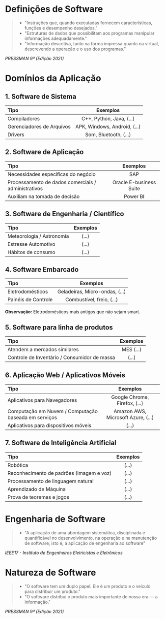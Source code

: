 # Definições de Software

> - "Instruções que, quando executadas fornecem características, funções e desempenho desejados."
> - "Estruturas de dados que possibilitam aos programas manipular informações adequadamente."
> - "Informação descritiva, tanto na forma impressa quanto na virtual, descrevendo a operação e o uso dos programas."

_PRESSMAN 9ª (Edição 2021)_

# Domínios da Aplicação

## 1. Software de Sistema

| Tipo                      |           Exemplos           |
| :------------------------ | :--------------------------: |
| Compiladores              |   C++, Python, Java, (...)   |
| Gerenciadores de Arquivos | APK, Windows, Android, (...) |
| Drivers                   |    Som, Bluetooth, (...)     |

## 2. Software de Aplicação

| Tipo                                                |        Exemplos         |
| :-------------------------------------------------- | :---------------------: |
| Necessidades específicas do negócio                 |           SAP           |
| Processamento de dados comerciais / administrativos | Oracle E-business Suite |
| Auxiliam na tomada de decisão                       |        Power BI         |

## 3. Software de Engenharia / Científico

| Tipo                      | Exemplos |
| :------------------------ | :------: |
| Meteorologia / Astronomia |  (...)   |
| Estresse Automotivo       |  (...)   |
| Hábitos de consumo        |  (...)   |

## 4. Software Embarcado

| Tipo                |            Exemplos            |
| :------------------ | :----------------------------: |
| Eletrodomésticos    | Geladeiras, Micro-ondas, (...) |
| Painéis de Controle |   Combustível, freio, (...)    |

**Observação:** Eletrodomésticos mais antigos que não sejam smart.

## 5. Software para linha de produtos

| Tipo                                         | Exemplos  |
| :------------------------------------------- | :-------: |
| Atendem a mercados similares                 | MES (...) |
| Controle de Inventário / Consumidor de massa |   (...)   |

## 6. Aplicação Web / Aplicativos Móveis

| Tipo                                                 |              Exemplos              |
| :--------------------------------------------------- | :--------------------------------: |
| Aplicativos para Navegadores                         |   Google Chrome, Firefox, (...)    |
| Computação em Nuvem / Computação baseada em serviços | Amazon AWS, Microsoft Azure, (...) |
| Aplicativos para dispositivos móveis                 |               (...)                |

## 7. Software de Inteligência Artificial

| Tipo                                     | Exemplos |
| :--------------------------------------- | :------: |
| Robótica                                 |  (...)   |
| Reconhecimento de padrões (Imagem e voz) |  (...)   |
| Processamento de linguagem natural       |  (...)   |
| Aprendizado de Máquina                   |  (...)   |
| Prova de teoremas e jogos                |  (...)   |

# Engenharia de Software

> - "A aplicação de uma abordagem sistemática, disciplinada e quantificável no desenvolvimento, na operação e na manutenção de software; isto é, a aplicação de engenharia ao software"

_IEEE17 - Instituto de Engenheiros Eletricistas e Eletrônicos_

# Natureza de Software

> - "O software tem um duplo papel. Ele é um produto e o veículo para distribuir um produto."
> - "O software distribui o produto mais importante de nossa era — a informação."

_PRESSMAN 9ª (Edição 2021)_
